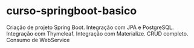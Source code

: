 # curso-springboot-basico
Criação de projeto Spring Boot. Integração com JPA e PostgreSQL. 
Integração com Thymeleaf. 
Integração com Materialize. 
CRUD completo. 
Consumo de WebService
